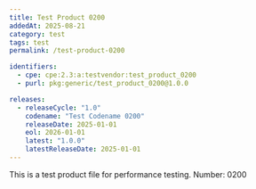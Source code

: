 ```yaml
---
title: Test Product 0200
addedAt: 2025-08-21
category: test
tags: test
permalink: /test-product-0200

identifiers:
  - cpe: cpe:2.3:a:testvendor:test_product_0200
  - purl: pkg:generic/test_product_0200@1.0.0

releases:
  - releaseCycle: "1.0"
    codename: "Test Codename 0200"
    releaseDate: 2025-01-01
    eol: 2026-01-01
    latest: "1.0.0"
    latestReleaseDate: 2025-01-01
---
```


This is a test product file for performance testing. Number: 0200
